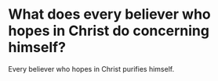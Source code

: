 # What does every believer who hopes in Christ do concerning himself?

Every believer who hopes in Christ purifies himself.
